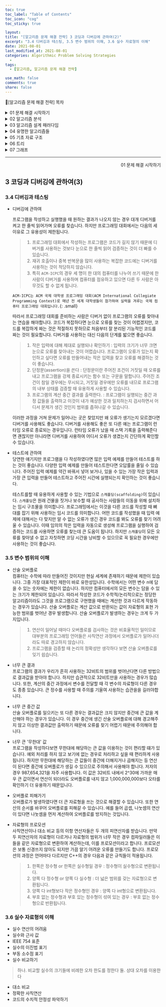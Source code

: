 ```yaml
---
toc: true
toc_label: "Table of Contents"
toc_icon: "cog"
toc_sticky: true

layout:
title: "[알고리즘 문제 해결 전략] 3 코딩과 디버깅에 관하여(2)"
excerpt: "3.4 디버깅과 테스팅, 3.5 변수 범위의 이해, 3.6 실수 자료형의 이해"
date: 2021-08-01
last_modified_at: 2021-08-01
categories: Algorithmic Problem Solving Strategies
  -
tags:
  - [알고리즘, 알고리즘 문제 해결 전략]

use_math: false
comments: true
share: false
---
```


📖[알고리즘 문제 해결 전략] 목차

<details>
<summary>01 문제 해결 시작하기</summary>
<div markdown="1">
  - [2 문제 해결 개관](/algorithmicProblemSolvingStrategies_01_2) <br>
  - [3 코딩과 디버깅에 관하여(1)](/algorithmicProblemSolvingStrategies_01_3(1)) <br>
  - [3 코딩과 디버깅에 관하여(2)](/algorithmicProblemSolvingStrategies_01_3(2))
</div>
</details>

<details>
<summary>02 알고리즘 분석</summary>
<div markdown="1">       
   - [4 알고리즘의 시간 복잡도 분석(1)](/algorithmicProblemSolvingStrategies_02_4(1)) <br>
   - [4 알고리즘의 시간 복잡도 분석(2)](/algorithmicProblemSolvingStrategies_02_4(2)) <br>
   - [5 알고리즘의 정당성 증명](/algorithmicProblemSolvingStrategies_02_5) <br>
</div>
</details>

<details>
<summary>03 알고리즘 설계 패러다임</summary>
<div markdown="1">       
   - [6 무식하게 풀기]()<br>
   - [7 분할 정복]()<br>
   - [8 동적 계획법]()<br>
   - [9 동적 계획법 테크닉]()<br>
   - [10 탐욕법]()<br>
   - [11 조합 탐색]()<br>
   - [12 최적화 문제 결정 문제로 바꿔 풀기]()<br>
</div>
</details>

<details>
<summary>04 유명한 알고리즘들</summary>
<div markdown="1">
    - [13 수치 해석]()<br>
    - [14 정수론]()<br>
    - [15 계산 기하]() <br>
</div>
</details>

<details>
<summary>05 기초 자료 구조</summary>
<div markdown="1">
    - [16 비트마스크]()<br>
    - [17 부분 합]()<br>
    - [18 선형 자료 구조]()<br>
    - [19 큐와 스택, 데크]()<br>
    - [20 문자열]()<br>
</div>
</details>
 
<details>
<summary>06 트리</summary>
<div markdown="1">
    - [21 트리의 구현과 순회]()<br>
    - [22 이진 검색 트리]()<br>
    - [23 우선순위 큐와 힙]()<br>
    - [24 구간 트리]()<br>
    - [25 상호 배타적 집합]()<br>
    - [26 트라이]()<br>
</div>
</details>

<details>
<summary>07 그래프</summary>
<div markdown="1">
    - [27 그래프의 표현과 정의]()<br>
    - [28 그래프의 깊이 우선 탐색]()<br>
    - [29 그래프의 너비 우선 탐색]()<br>
    - [30 최단 경로 알고리즘]()<br>
    - [31 최소 스패닝 트리]()<br>
    - [32 네트워크 유량]()<br>
</div>
</details>

---

<div style="text-align: right"> 01 문제 해결 시작하기 </div>

## 3 코딩과 디버깅에 관하여(3)

### 3.4 디버깅과 테스팅

- 디버깅에 관하여

  프로그램을 작성하고 실행했을 때 원하는 결과가 나오지 않는 경우 대개 디버거를 켜고 한 줄씩 읽어가며 오류를 찾습니다. 하지만 프로그래밍 대회에서는 다음의 세 이유로 그 유용성이 제한됩니다.

  > 1. 프로그래밍 대회에서 작성하는 프로그램은 코드가 길지 않기 때문에 디버거를 사용하는 것보다 눈으로 한 줄씩 읽어 검증하는 것이 더 빠를 수 있습니다.
  > 2. 재귀 호출이나 중복 반복문을 많이 사용하는 복잡한 코드에는 디버거를 사용하는 것이 적당하지 않습니다.
  > 3. 특히 `ACM-ICPC`의 경우 세 명이 한 대의 컴퓨터를 나누어 쓰기 때문에 한 사람이 디버거를 사용하며 컴퓨터를 점유하고 있으면 다른 두 사람은 아무것도 할 수 없게 됩니다.

  `ACM-ICPC는 ACM 국제 대학생 프로그래밍 대회(ACM International Collegiate Programming Contest)로 매년 전 세계 대학생들이 참가하여 실력을 겨루는 국제 컴퓨터 프로그래밍 대회입니다.`{: .small}

  따라서 프로그래밍 대회를 준비하는 사람은 디버거 없이 프로그램의 오류를 찾아내는 연습을 해야합니다. 코드가 복잡하다면 눈으로 오류를 찾는 것이 어렵겠지만, 코드를 복잡하게 짜는 것은 적절하지 못하므로 처음부터 잘 분리된 기능적인 코드를 짜는 것이 필요합니다. 디버거를 사용하는 대신 다음의 단계를 밟으면 좋습니다.

  > 1. 작은 입력에 대해 제대로 실행되나 확인하기 : 입력의 크기가 너무 크면 눈으로 오류를 찾아내는 것이 어렵습니다. 프로그램이 오류가 있는지 확인하고 싶다면 오류를 만들어내는 작은 입력을 찾고 오류를 해결하는 것이 좋습니다.
  > 2. 단정문(assertion)을 쓴다 : 단정문이란 주어진 조건이 거짓일 때 오류를 내고 프로그램을 강제 종료시키는 함수 또는 구문을 말합니다. 주어진 조건이 참일 경우에는 무시되고, 거짓일 경우에만 오류를 내므로 프로그램의 내부 상태를 검증할 때 유용하게 사용할 수 있습니다.
  > 3. 프로그램의 계산 중간 결과를 출력한다. : 프로그램이 실행되는 중간 과정 값들을 출력하고 이것이 내가 예상한 것과 일치하는지 검사하면서 어디서 문제가 생긴 것인지 범위를 좁혀나갈 수 있습니다.

  이러한 과정을 거쳐 문제가 일어나는 곳은 찾았지만 왜 오류가 생기는지 모르겠다면 디버거를 사용해도 좋습니다. 디버거를 사용해도 좋은 또 다른 예는 프로그램이 런타임 오류로 종료되는 경우입니다. 런타임 오류가 났을 때 스택 기록을 출력해준다면 괜찮지만 아니라면 디버거를 사용하여 어디서 오류가 생겼는지 간단하게 확인할 수 있습니다.

- 테스트에 관하여  
  당연한 얘기지만 프로그램을 다 작성하였다면 많은 입력 예제를 만들어 테스트를 하는 것이 좋습니다. 다양한 입력 예제를 만들어 테스트한다면 오답률을 줄일 수 있습니다. 주어진 입력 예제를 약간 바꿔서 넣어 보거나, 있을 수 있는 가장 작은 입력과 가장 큰 입력을 만들어 테스트하고 주어진 시간에 실행되는지 확인하는 것이 좋습니다.

  테스트를할 때 유용하게 사용할 수 있는 기법으로 `스캐폴딩(scaffolding)`이 있습니다. `스캐폴딩`은 원래 건물을 짓거나 보수할 때 공사하는 사람들의 이동을 위해 설치하는 임시 구조물을 의미합니다. 프로그래밍에서는 이것을 다른 코드를 작성할 때 뼈대를 잡기 위해 사용하는 임시 코드를 의미합니다. 어떤 코드를 작성했을 때 입력 예제에 대해서는 다 맞지만 알 수 없는 오류가 생긴 경우 코드를 봐도 오류를 찾기 어려울 수 있습니다. 이때 임의의 작은 입력을 자동으로 생성해 프로그램을 실행하여 검증하는 코드를 사용하면 오류를 찾는데 큰 도움이 됩니다. 하지만 `스캐폴딩`이 모든 오류를 찾아낼 수 없고 자칫하면 코딩 시간을 낭비할 수 있으므로 꼭 필요한 경우에만 사용하는 것이 좋습니다.

### 3.5 변수 범위의 이해

- 산술 오버플로  
  컴퓨터는 수학에 따라 만들어진 것이지만 현실 세계에 존재하기 때문에 제한이 있습니다. 그중 가장 대표적인 제한이 바로 유한성입니다. 수학에서는 어떤 변수 n에 담을 수 있는 숫자에는 제한이 없습니다. 하지만 컴퓨터에서의 모든 변수는 담을 수 있는 크기가 제한되어 있습니다. 따라서 작성한 코드가 수학적/논리적으로는 정당한 알고리즘이라도 그것을 프로그램으로 구현했을 때에는 계산한 것과 다르게 작동하는 경우가 있습니다. 산술 오버플로는 계산 값으로 반환되는 값이 자료형의 표현 가능한 범위를 벗어난 경우 발생합니다. 산술 오버플로가 발생하는 경우는 크게 두 가지입니다.

  > 1. 연산이 일어날 때마다 오버플로를 검사하는 것은 비효율적인 일이므로 대부분의 프로그래밍 언어들은 사칙연산 과정에서 오버플로가 일어나더라도 따로 경고하지 않습니다.
  > 2. 프로그램을 검증할 때 논리의 정확성만 생각하다 보면 산술 오버플로를 잊기 쉽습니다.

- 너무 큰 결과  
  프로그램의 결과가 우리가 흔히 사용하는 32비트의 범위를 벗어난다면 다른 방법으로 결과값을 받아야 합니다. 하지만 습관적으로 32비트만을 사용하는 경우가 많습니다. 또한, 계산의 중간 과정에서 변수를 전달할 때 각 변수의 자료형이 다른 경우도 종종 있습니다. 큰 정수를 사용할 때 주의를 기울여 사용하는 습관을을 길러야합니다.

- 너무 큰 중간 값  
  산술 오버플로를 일으키는 또 다른 경우는 결과값은 크지 않지만 중간에 큰 값을 계산해야 하는 경우가 있습니다. 이 경우 중간에 생긴 산술 오버플로에 대해 경고해주지 않고 이상한 결과값만 출력하기 때문에 오류를 찾기 어렵기 때문에 주의해야 합니다.

- 너무 큰 '무한대' 값  
  프로그램을 작성하다보면 무한대에 해당하는 큰 값을 이용하는 것이 편리할 떄가 있습니다. 예외 처리를 하지 않고 보기에 없는 경우로 처리하고 싶을 때 편리하게 사용됩니다. 하지만 무한대에 해당하는 큰 값들이 중간에 더해지거나 곱해지는 등 연산이 된다면 중간에 오버플로가 생길 수 있으므로 주의해서 사용해야 합니다. 저자의 경우 987,654,321을 자주 사용합니다. 이 값은 32비트 내에서 2^30에 가까운 매우 큰 값이면서 연산이 되더라도 오버플로를 내지 않고 1,000,000,000보다 오타를 확인하기 더 유용하기 때문입니다.

- 오버플로 피해가기  
  오버플로가 발생하였다면 더 큰 자료형을 쓰는 것으로 해결할 수 있습니다. 또한 연산의 순서를 바꾸어 오버플로를 피해갈 수 있습니다. 예를 들어 곱셉, 나눗셈의 연산이 있다면 나눗셈을 먼저 계산하여 오버플로를 방지하는 것입니다.

- 자료형의 프로모션  
  사칙연산이나 대소 비교 등의 이항 연산자들은 두 개의 피연산자를 받습니다. 만약 두 피연산자의 자료형이 다르거나 자료형의 범위가 너무 작은 경우 컴파일러들은 이들을 같은 자료형으로 변환하여 계산하는데, 이를 프로모션이라고 합니다. 프로모션은 보통 신경쓰지 않아도 되지만 가끔 알기 어려운 오류를 만들기도 합니다. 프로모션의 과정은 언어마다 다르지만 C++의 경우 다음과 같은 규칙들이 적용됩니다.

  > 1. 한쪽은 정수형 or 한쪽은 실수형일 경우 : 정수형이 실수형으로 변환됩니다.
  > 2. 양쪽 다 정수형 or 양쪽 다 실수형 : 더 넓은 범위를 갖는 자료형으로 변환됩니다.
  > 3. 양쪽 다 int형보다 작은 정수형인 경우 : 양쪽 다 int형으로 변환됩니다.
  > 4. 부호 없는 정수형과 부호 있는 정수형이 섞여 있는 경우 : 부호 없는 정수형으로 반환됩니다.

### 3.6 실수 자료형의 이해

- 실수 연산의 어려움
- 실수와 근사 값
- IEEE 754 표준
- 실수의 이진법 표기
- 부동 소수점 표기
- 실수 비교하기

> 하나. 비교할 실수의 크기들에 비례한 오차 한도를 정한다
> 둘. 상대 오차를 이용한다

- 대소 비교
- 정확한 사칙연산
- 코드의 수치적 안정성 파악하기
